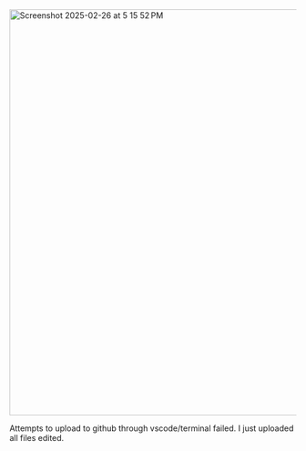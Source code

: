 <img width="713" alt="Screenshot 2025-02-26 at 5 15 52 PM" src="https://github.com/user-attachments/assets/c56d9b02-93d9-43c9-9ce8-9d6c60a14c94" />

Attempts to upload to github through vscode/terminal failed.
I just uploaded all files edited.
